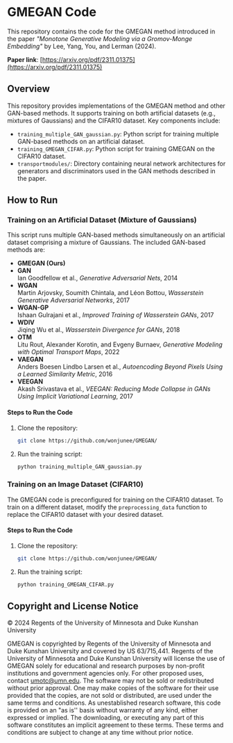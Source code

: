 # GMEGAN Code

This repository contains the code for the GMEGAN method introduced in the paper *"Monotone Generative Modeling via a Gromov-Monge Embedding"* by Lee, Yang, You, and Lerman (2024).

**Paper link**: [https://arxiv.org/pdf/2311.01375](https://arxiv.org/pdf/2311.01375)

## Overview

This repository provides implementations of the GMEGAN method and other GAN-based methods. It supports training on both artificial datasets (e.g., mixtures of Gaussians) and the CIFAR10 dataset. Key components include:

- `training_multiple_GAN_gaussian.py`: Python script for training multiple GAN-based methods on an artificial dataset.
- `training_GMEGAN_CIFAR.py`: Python script for training GMEGAN on the CIFAR10 dataset.
- `transportmodules/`: Directory containing neural network architectures for generators and discriminators used in the GAN methods described in the paper.

## How to Run

### Training on an Artificial Dataset (Mixture of Gaussians)

This script runs multiple GAN-based methods simultaneously on an artificial dataset comprising a mixture of Gaussians. The included GAN-based methods are:

- **GMEGAN (Ours)**  
- **GAN**  
  Ian Goodfellow et al., *Generative Adversarial Nets*, 2014  
- **WGAN**  
  Martin Arjovsky, Soumith Chintala, and Léon Bottou, *Wasserstein Generative Adversarial Networks*, 2017  
- **WGAN-GP**  
  Ishaan Gulrajani et al., *Improved Training of Wasserstein GANs*, 2017  
- **WDIV**  
  Jiqing Wu et al., *Wasserstein Divergence for GANs*, 2018  
- **OTM**  
  Litu Rout, Alexander Korotin, and Evgeny Burnaev, *Generative Modeling with Optimal Transport Maps*, 2022  
- **VAEGAN**  
  Anders Boesen Lindbo Larsen et al., *Autoencoding Beyond Pixels Using a Learned Similarity Metric*, 2016  
- **VEEGAN**  
  Akash Srivastava et al., *VEEGAN: Reducing Mode Collapse in GANs Using Implicit Variational Learning*, 2017

#### Steps to Run the Code

1. Clone the repository:
   ```bash
   git clone https://github.com/wonjunee/GMEGAN/
   ```

2. Run the training script:
   ```bash
   python training_multiple_GAN_gaussian.py
   ```

### Training on an Image Dataset (CIFAR10)

The GMEGAN code is preconfigured for training on the CIFAR10 dataset. To train on a different dataset, modify the `preprocessing_data` function to replace the CIFAR10 dataset with your desired dataset.

#### Steps to Run the Code

1. Clone the repository:
   ```bash
   git clone https://github.com/wonjunee/GMEGAN/
   ```

2. Run the training script:
   ```bash
   python training_GMEGAN_CIFAR.py
   ```


## Copyright and License Notice
© 2024 Regents of the University of Minnesota and Duke Kunshan University

GMEGAN is copyrighted by Regents of the University of Minnesota and Duke Kunshan University and covered by US 63/715,441. Regents of the University of Minnesota and Duke Kunshan University will license the use of GMEGAN solely for educational and research purposes by non-profit institutions and government agencies only. For other proposed uses, contact umotc@umn.edu. The software may not be sold or redistributed without prior approval. One may make copies of the software for their use provided that the copies, are not sold or distributed, are used under the same terms and conditions. As unestablished research software, this code is provided on an "as is'' basis without warranty of any kind, either expressed or implied. The downloading, or executing any part of this software constitutes an implicit agreement to these terms. These terms and conditions are subject to change at any time without prior notice.
